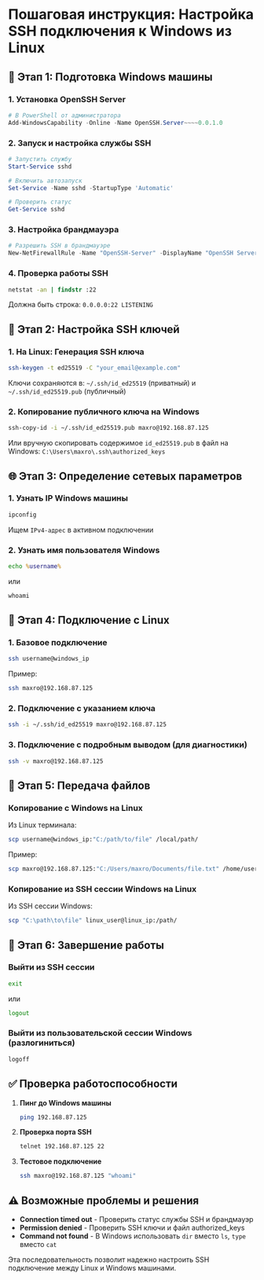 # Пошаговая инструкция: Настройка SSH подключения к Windows из Linux

## 🔧 **Этап 1: Подготовка Windows машины**

### 1. **Установка OpenSSH Server**
```powershell
# В PowerShell от администратора
Add-WindowsCapability -Online -Name OpenSSH.Server~~~~0.0.1.0
```

### 2. **Запуск и настройка службы SSH**
```powershell
# Запустить службу
Start-Service sshd

# Включить автозапуск
Set-Service -Name sshd -StartupType 'Automatic'

# Проверить статус
Get-Service sshd
```

### 3. **Настройка брандмауэра**
```powershell
# Разрешить SSH в брандмауэре
New-NetFirewallRule -Name "OpenSSH-Server" -DisplayName "OpenSSH Server" -Enabled True -Direction Inbound -Protocol TCP -Action Allow -LocalPort 22
```

### 4. **Проверка работы SSH**
```cmd
netstat -an | findstr :22
```
Должна быть строка: `0.0.0.0:22 LISTENING`

## 🔑 **Этап 2: Настройка SSH ключей**

### 1. **На Linux: Генерация SSH ключа**
```bash
ssh-keygen -t ed25519 -C "your_email@example.com"
```
Ключи сохраняются в: `~/.ssh/id_ed25519` (приватный) и `~/.ssh/id_ed25519.pub` (публичный)

### 2. **Копирование публичного ключа на Windows**
```bash
ssh-copy-id -i ~/.ssh/id_ed25519.pub maxro@192.168.87.125
```
Или вручную скопировать содержимое `id_ed25519.pub` в файл на Windows:
`C:\Users\maxro\.ssh\authorized_keys`

## 🌐 **Этап 3: Определение сетевых параметров**

### 1. **Узнать IP Windows машины**
```cmd
ipconfig
```
Ищем `IPv4-адрес` в активном подключении

### 2. **Узнать имя пользователя Windows**
```cmd
echo %username%
```
или
```cmd
whoami
```

## 🔗 **Этап 4: Подключение с Linux**

### 1. **Базовое подключение**
```bash
ssh username@windows_ip
```
Пример:
```bash
ssh maxro@192.168.87.125
```

### 2. **Подключение с указанием ключа**
```bash
ssh -i ~/.ssh/id_ed25519 maxro@192.168.87.125
```

### 3. **Подключение с подробным выводом (для диагностики)**
```bash
ssh -v maxro@192.168.87.125
```

## 📁 **Этап 5: Передача файлов**

### **Копирование с Windows на Linux**
Из Linux терминала:
```bash
scp username@windows_ip:"C:/path/to/file" /local/path/
```
Пример:
```bash
scp maxro@192.168.87.125:"C:/Users/maxro/Documents/file.txt" /home/user/
```

### **Копирование из SSH сессии Windows на Linux**
Из SSH сессии Windows:
```bash
scp "C:\path\to\file" linux_user@linux_ip:/path/
```

## 🚪 **Этап 6: Завершение работы**

### **Выйти из SSH сессии**
```bash
exit
```
или
```bash
logout
```

### **Выйти из пользовательской сессии Windows** (разлогиниться)
```cmd
logoff
```

## ✅ **Проверка работоспособности**

1. **Пинг до Windows машины**
   ```bash
   ping 192.168.87.125
   ```

2. **Проверка порта SSH**
   ```bash
   telnet 192.168.87.125 22
   ```

3. **Тестовое подключение**
   ```bash
   ssh maxro@192.168.87.125 "whoami"
   ```

## ⚠️ **Возможные проблемы и решения**

- **Connection timed out** - Проверить статус службы SSH и брандмауэр
- **Permission denied** - Проверить SSH ключи и файл authorized_keys
- **Command not found** - В Windows использовать `dir` вместо `ls`, `type` вместо `cat`

Эта последовательность позволит надежно настроить SSH подключение между Linux и Windows машинами.
